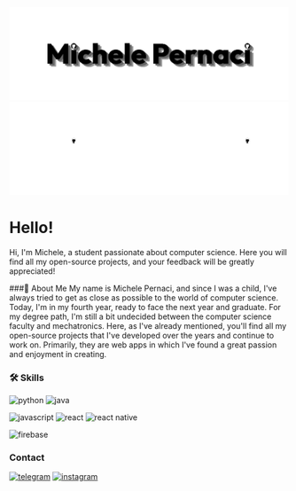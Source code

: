 ![Logo](https://github.com/Mikexezy/Mikexezy/blob/main/placeLight.png#gh-light-mode-only)
![Logo](https://github.com/Mikexezy/Mikexezy/blob/main/placeDark.png#gh-dark-mode-only)


# Hello!
Hi, I'm Michele, a student passionate about computer science. 
Here you will find all my open-source projects, and your feedback will be greatly appreciated!

###🚀 About Me
My name is Michele Pernaci, and since I was a child, I've always tried to get as close as possible to the world of computer science. Today, I'm in my fourth year, ready to face the next year and graduate. 
For my degree path, I'm still a bit undecided between the computer science faculty and mechatronics.
Here, as I've already mentioned, you'll find all my open-source projects that I've developed over the years and continue to work on. 
Primarily, they are web apps in which I've found a great passion and enjoyment in creating.

### 🛠 Skills
![python](https://img.shields.io/badge/Python-20232A?style=for-the-badge&logo=python&logoColor=white)
![java](https://img.shields.io/badge/Java-20232A?style=for-the-badge&logo=openjdk&logoColor=white)

![javascript](https://img.shields.io/badge/JavaScript-20232A?style=for-the-badge&logo=javascript&logoColor=white)
![react](https://img.shields.io/badge/React-20232A?style=for-the-badge&logo=react&logoColor=white) 
![react native](https://img.shields.io/badge/React_Native-20232A?style=for-the-badge&logo=react&logoColor=white)

![firebase](https://img.shields.io/badge/firebase-20232A?style=for-the-badge&logo=firebase&logoColor=white)

### Contact
[![telegram](https://img.shields.io/badge/telegram-20232A?style=for-the-badge&logo=telegram&logoColor=white)](https://t.me/michelepernacigithub)
[![instagram](https://img.shields.io/badge/instagram-20232A?style=for-the-badge&logo=instagram&logoColor=white)](https://www.instagram.com/michelepernacii/)
